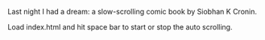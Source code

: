 Last night I had a dream: a slow-scrolling comic book by Siobhan K Cronin.

Load index.html and hit space bar to start or stop the auto scrolling.
